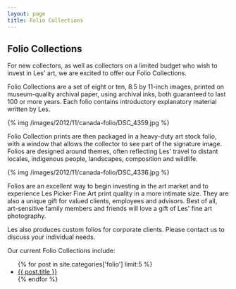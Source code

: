 ```yaml
---
layout: page
title: Folio Collections
---
```


## Folio Collections

For new collectors, as well as collectors on a limited budget who wish to invest in Les' art, we are excited to offer our Folio Collections.

Folio Collections are a set of eight or ten, 8.5 by 11-inch images, printed on museum-quality archival paper, using archival inks, both guaranteed to last 100 or more years. Each folio contains introductory explanatory material written by Les. 

{% img /images/2012/11/canada-folio/DSC_4359.jpg %}

Folio Collection prints are then packaged in a heavy-duty art stock folio, with a window that allows the collector to see part of the signature image. Folios are designed around themes, often reflecting Les' travel to distant locales, indigenous people, landscapes, composition and wildlife. 

{% img /images/2012/11/canada-folio/DSC_4336.jpg %}

Folios are an excellent way to begin investing in the art market and to experience Les Picker Fine Art print quality in a more intimate size. They are also a unique gift for valued clients, employees and advisors. Best of all, art-sensitive family members and friends will love a gift of Les' fine art photography. 

Les also produces custom folios for corporate clients. Please contact us to discuss your individual needs. 

Our current Folio Collections include:

<ul>
	{% for post in site.categories['folio'] limit:5 %}
		<li>
			<a href="{{ post.url }}">
				{{ post.title }}
			</a>
		</li>
	{%  endfor %}
</ul>


